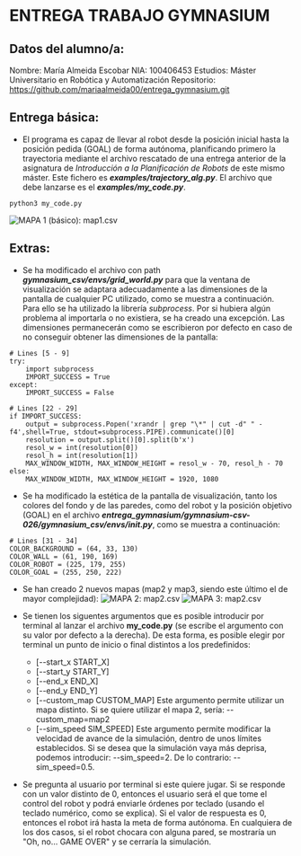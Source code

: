 # ENTREGA TRABAJO GYMNASIUM
## Datos del alumno/a:
Nombre: María Almeida Escobar
NIA: 100406453
Estudios: Máster Universitario en Robótica y Automatización
Repositorio: https://github.com/mariaalmeida00/entrega_gymnasium.git

## Entrega básica:
- El programa es capaz de llevar al robot desde la posición inicial hasta la posición pedida (GOAL) de forma autónoma, planificando primero la trayectoria mediante el archivo rescatado de una entrega anterior de la asignatura de *Introducción a la Planificación de Robots* de este mismo máster. Este fichero es ***examples/trajectory_alg.py***. El archivo que debe lanzarse es el ***examples/my_code.py***.
```
python3 my_code.py
```
![MAPA 1 (básico): map1.csv](/assets/pictures/map1.png)

## Extras:
- Se ha modificado el archivo con path ***gymnasium_csv/envs/grid_world.py*** para que la ventana de visualización se adaptara adecuadamente a las dimensiones de la pantalla de cualquier PC utilizado, como se muestra a continuación. Para ello se ha utilizado la librería *subprocess*. Por si hubiera algún problema al importarla o no existiera, se ha creado una excepción. Las dimensiones permanecerán como se escribieron por defecto en caso de no conseguir obtener las dimensiones de la pantalla:
```
# Lines [5 - 9]
try:
    import subprocess
    IMPORT_SUCCESS = True
except:
    IMPORT_SUCCESS = False

# Lines [22 - 29]
if IMPORT_SUCCESS:
    output = subprocess.Popen('xrandr | grep "\*" | cut -d" " -f4',shell=True, stdout=subprocess.PIPE).communicate()[0]
    resolution = output.split()[0].split(b'x')
    resol_w = int(resolution[0])
    resol_h = int(resolution[1])
    MAX_WINDOW_WIDTH, MAX_WINDOW_HEIGHT = resol_w - 70, resol_h - 70
else:
    MAX_WINDOW_WIDTH, MAX_WINDOW_HEIGHT = 1920, 1080
```
- Se ha modificado la estética de la pantalla de visualización, tanto los colores del fondo y de las paredes, como del robot y la posición objetivo (GOAL) en el archivo ***entrega_gymnasium/gymnasium-csv-026/gymnasium_csv/envs/__init__.py***, como se muestra a continuación:
```
# Lines [31 - 34]
COLOR_BACKGROUND = (64, 33, 130)
COLOR_WALL = (61, 190, 169)
COLOR_ROBOT = (225, 179, 255)
COLOR_GOAL = (255, 250, 222)
```
- Se han creado 2 nuevos mapas (map2 y map3, siendo este último el de mayor complejidad):
![MAPA 2: map2.csv](/assets/pictures/map2.png)
![MAPA 3: map2.csv](/assets/pictures/map3.png)
- Se tienen los siguentes argumentos que es posible introducir por terminal al lanzar el archivo **my_code.py** (se escribe el argumento con su valor por defecto a la derecha). De esta forma, es posible elegir por terminal un punto de inicio o final distintos a los predefinidos:
    - [--start_x START_X]
    - [--start_y START_Y]
    - [--end_x END_X]
    - [--end_y END_Y]
    - [--custom_map CUSTOM_MAP] Este argumento permite utilizar un mapa distinto. Si se quiere utilizar el mapa 2, sería: --custom_map=map2
    - [--sim_speed SIM_SPEED] Este argumento permite modificar la velocidad de avance de la simulación, dentro de unos límites establecidos. Si se desea que la simulación vaya más deprisa, podemos introducir: --sim_speed=2. De lo contrario: --sim_speed=0.5.

- Se pregunta al usuario por terminal si este quiere jugar. Si se responde con un valor distinto de 0, entonces el usuario será el que tome el control del robot y podrá enviarle órdenes por teclado (usando el teclado numérico, como se explica). Si el valor de respuesta es 0, entonces el robot irá hasta la meta de forma autónoma. En cualquiera de los dos casos, si el robot chocara con alguna pared, se mostraría un "Oh, no... GAME OVER" y se cerraría la simulación.
